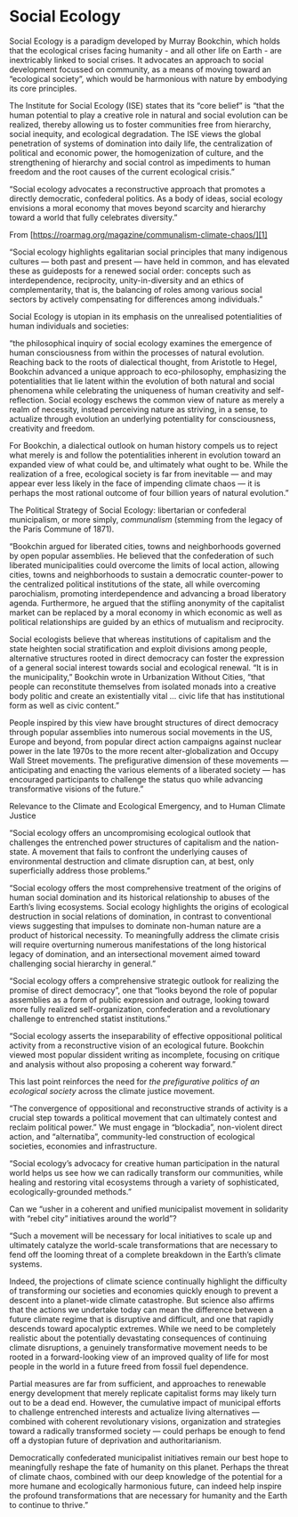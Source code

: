 # Social Ecology

Social Ecology is a paradigm developed by Murray Bookchin, which holds that the ecological crises facing humanity - and all other life on Earth - are inextricably linked to social crises. It advocates an approach to social development focussed on community, as a means of moving toward an “ecological society”, which would be harmonious with nature by embodying its core principles.

The Institute for Social Ecology (ISE) states that its “core belief” is “that the human potential to play a creative role in natural and social evolution can be realized, thereby allowing us to foster communities free from hierarchy, social inequity, and ecological degradation. The ISE views the global penetration of systems of domination into daily life, the centralization of political and economic power, the homogenization of culture, and the strengthening of hierarchy and social control as impediments to human freedom and the root causes of the current ecological crisis.”

“Social ecology advocates a reconstructive approach that promotes a directly democratic, confederal politics. As a body of ideas, social ecology envisions a moral economy that moves beyond scarcity and hierarchy toward a world that fully celebrates diversity.”




From [https://roarmag.org/magazine/communalism-climate-chaos/][1]

“Social ecology highlights egalitarian social principles that many indigenous cultures — both past and present — have held in common, and has elevated these as guideposts for a renewed social order: concepts such as interdependence, reciprocity, unity-in-diversity and an ethics of complementarity, that is, the balancing of roles among various social sectors by actively compensating for differences among individuals.”

Social Ecology is utopian in its emphasis on the unrealised potentialities of human individuals and societies:

“the philosophical inquiry of social ecology examines the emergence of human consciousness from within the processes of natural evolution. Reaching back to the roots of dialectical thought, from Aristotle to Hegel, Bookchin advanced a unique approach to eco-philosophy, emphasizing the potentialities that lie latent within the evolution of both natural and social phenomena while celebrating the uniqueness of human creativity and self-reflection. Social ecology eschews the common view of nature as merely a realm of necessity, instead perceiving nature as striving, in a sense, to actualize through evolution an underlying potentiality for consciousness, creativity and freedom.

For Bookchin, a dialectical outlook on human history compels us to reject what merely is and follow the potentialities inherent in evolution toward an expanded view of what could be, and ultimately what ought to be. While the realization of a free, ecological society is far from inevitable — and may appear ever less likely in the face of impending climate chaos — it is perhaps the most rational outcome of four billion years of natural evolution.” 

The Political Strategy of Social Ecology: libertarian or confederal municipalism, or more simply, *communalism* (stemming from the legacy of the Paris Commune of 1871).

“Bookchin argued for liberated cities, towns and neighborhoods governed by open popular assemblies. He believed that the confederation of such liberated municipalities could overcome the limits of local action, allowing cities, towns and neighborhoods to sustain a democratic counter-power to the centralized political institutions of the state, all while overcoming parochialism, promoting interdependence and advancing a broad liberatory agenda. Furthermore, he argued that the stifling anonymity of the capitalist market can be replaced by a moral economy in which economic as well as political relationships are guided by an ethics of mutualism and reciprocity.

Social ecologists believe that whereas institutions of capitalism and the state heighten social stratification and exploit divisions among people, alternative structures rooted in direct democracy can foster the expression of a general social interest towards social and ecological renewal. “It is in the municipality,” Bookchin wrote in Urbanization Without Cities, “that people can reconstitute themselves from isolated monads into a creative body politic and create an existentially vital … civic life that has institutional form as well as civic content.”

People inspired by this view have brought structures of direct democracy through popular assemblies into numerous social movements in the US, Europe and beyond, from popular direct action campaigns against nuclear power in the late 1970s to the more recent alter-globalization and Occupy Wall Street movements. The prefigurative dimension of these movements — anticipating and enacting the various elements of a liberated society — has encouraged participants to challenge the status quo while advancing transformative visions of the future.”

Relevance to the Climate and Ecological Emergency, and to Human Climate Justice

“Social ecology offers an uncompromising ecological outlook that challenges the entrenched power structures of capitalism and the nation-state. A movement that fails to confront the underlying causes of environmental destruction and climate disruption can, at best, only superficially address those problems.”

“Social ecology offers the most comprehensive treatment of the origins of human social domination and its historical relationship to abuses of the Earth’s living ecosystems. Social ecology highlights the origins of ecological destruction in social relations of domination, in contrast to conventional views suggesting that impulses to dominate non-human nature are a product of historical necessity. To meaningfully address the climate crisis will require overturning numerous manifestations of the long historical legacy of domination, and an intersectional movement aimed toward challenging social hierarchy in general.”

“Social ecology offers a comprehensive strategic outlook for realizing the promise of direct democracy”, one that “looks beyond the role of popular assemblies as a form of public expression and outrage, looking toward more fully realized self-organization, confederation and a revolutionary challenge to entrenched statist institutions.”

“Social ecology asserts the inseparability of effective oppositional political activity from a reconstructive vision of an ecological future. Bookchin viewed most popular dissident writing as incomplete, focusing on critique and analysis without also proposing a coherent way forward.” 

This last point reinforces the need for *the prefigurative politics of an ecological society* across the climate justice movement.

“The convergence of oppositional and reconstructive strands of activity is a crucial step towards a political movement that can ultimately contest and reclaim political power.” We must engage in “blockadia”, non-violent direct action, and “alternatiba”, community-led construction of ecological societies, economies and infrastructure.

“Social ecology’s advocacy for creative human participation in the natural world helps us see how we can radically transform our communities, while healing and restoring vital ecosystems through a variety of sophisticated, ecologically-grounded methods.”

Can we “usher in a coherent and unified municipalist movement in solidarity with “rebel city” initiatives around the world”?

“Such a movement will be necessary for local initiatives to scale up and ultimately catalyze the world-scale transformations that are necessary to fend off the looming threat of a complete breakdown in the Earth’s climate systems.

Indeed, the projections of climate science continually highlight the difficulty of transforming our societies and economies quickly enough to prevent a descent into a planet-wide climate catastrophe. But science also affirms that the actions we undertake today can mean the difference between a future climate regime that is disruptive and difficult, and one that rapidly descends toward apocalyptic extremes. While we need to be completely realistic about the potentially devastating consequences of continuing climate disruptions, a genuinely transformative movement needs to be rooted in a forward-looking view of an improved quality of life for most people in the world in a future freed from fossil fuel dependence.

Partial measures are far from sufficient, and approaches to renewable energy development that merely replicate capitalist forms may likely turn out to be a dead end. However, the cumulative impact of municipal efforts to challenge entrenched interests and actualize living alternatives — combined with coherent revolutionary visions, organization and strategies toward a radically transformed society — could perhaps be enough to fend off a dystopian future of deprivation and authoritarianism.

Democratically confederated municipalist initiatives remain our best hope to meaningfully reshape the fate of humanity on this planet. Perhaps the threat of climate chaos, combined with our deep knowledge of the potential for a more humane and ecologically harmonious future, can indeed help inspire the profound transformations that are necessary for humanity and the Earth to continue to thrive.”

[1]:	https://roarmag.org/magazine/communalism-climate-chaos/